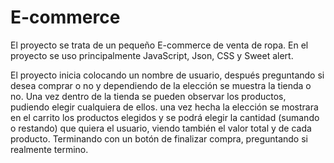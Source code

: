 ﻿# E-commerce
El proyecto se trata de un pequeño E-commerce de venta de ropa.
En el proyecto se uso principalmente JavaScript, Json, CSS y  Sweet alert.

El proyecto inicia colocando un nombre de usuario, después preguntando si desea comprar o no y dependiendo de la elección se muestra la tienda o no.
Una vez dentro de la tienda se pueden observar los productos, pudiendo elegir cualquiera de ellos. una vez hecha la elección se mostrara en el carrito los productos elegidos y se podrá elegir la cantidad (sumando o restando) que quiera el usuario, viendo también el valor total y de cada producto.
Terminando con un botón de finalizar compra, preguntando si realmente termino.
